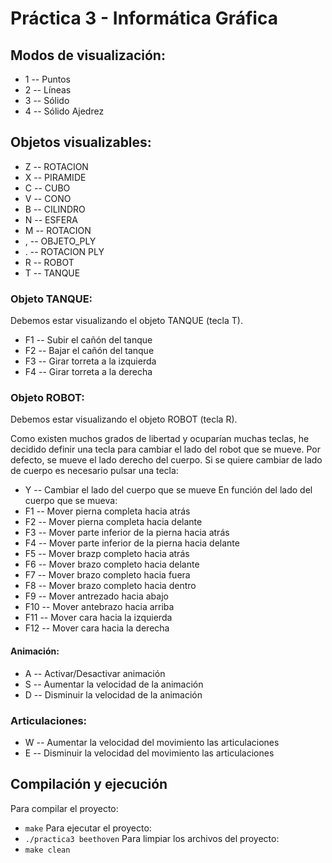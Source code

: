 # Práctica 3 - Informática Gráfica
## Modos de visualización:
- 1 -- Puntos
- 2 -- Líneas
- 3 -- Sólido
- 4 -- Sólido Ajedrez

## Objetos visualizables:
- Z -- ROTACION
- X -- PIRAMIDE
- C -- CUBO
- V -- CONO
- B -- CILINDRO
- N -- ESFERA
- M -- ROTACION
- , -- OBJETO_PLY
- . -- ROTACION PLY
- R -- ROBOT
- T -- TANQUE

### Objeto TANQUE:
Debemos estar visualizando el objeto TANQUE (tecla T).
- F1 -- Subir el cañón del tanque
- F2 -- Bajar el cañón del tanque
- F3 -- Girar torreta a la izquierda
- F4 -- Girar torreta a la derecha

### Objeto ROBOT:
Debemos estar visualizando el objeto ROBOT (tecla R).

Como existen muchos grados de libertad y ocuparían muchas teclas, he decidido definir una tecla para cambiar el lado del robot que se mueve. Por defecto, se mueve el lado derecho del cuerpo. Si se quiere cambiar de lado de cuerpo es necesario pulsar una tecla:
- Y -- Cambiar el lado del cuerpo que se mueve
En función del lado del cuerpo que se mueva:
- F1 -- Mover pierna completa hacia atrás
- F2 -- Mover pierna completa hacia delante
- F3 -- Mover parte inferior de la pierna hacia atrás
- F4 -- Mover parte inferior de la pierna hacia delante
- F5 -- Mover brazp completo hacia atrás
- F6 -- Mover brazo completo hacia delante
- F7 -- Mover brazo completo hacia fuera
- F8 -- Mover brazo completo hacia dentro
- F9 -- Mover antrezado hacia abajo
- F10 -- Mover antebrazo hacia arriba
- F11 -- Mover cara hacia la izquierda
- F12 -- Mover cara hacia la derecha

#### Animación:
- A -- Activar/Desactivar animación
- S -- Aumentar la velocidad de la animación
- D -- Disminuir la velocidad de la animación

### Articulaciones:
- W -- Aumentar la velocidad del movimiento las articulaciones
- E -- Disminuir la velocidad del movimiento las articulaciones

## Compilación y ejecución
Para compilar el proyecto:
- ``make``
Para ejecutar el proyecto:
- ``./practica3 beethoven``
Para limpiar los archivos del proyecto:
- ``make clean``